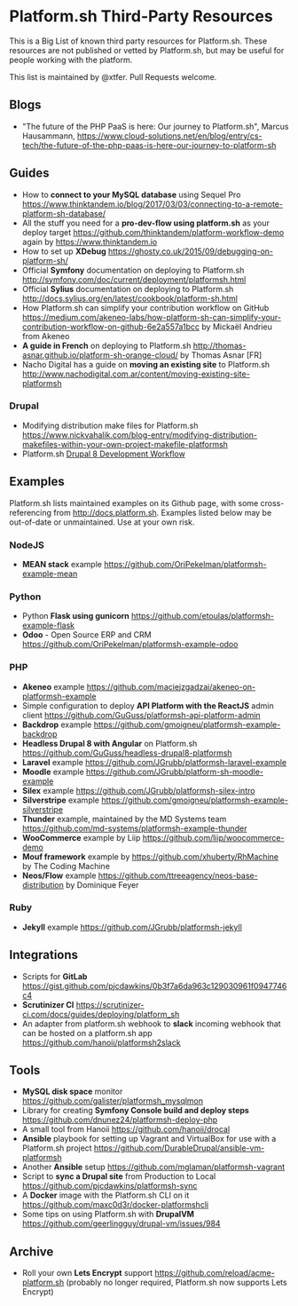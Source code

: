 # Platform.sh Third-Party Resources

This is a Big List of known third party resources for Platform.sh. These resources are not published or vetted by Platform.sh, but may be useful for people working with the platform.

This list is maintained by @xtfer. Pull Requests welcome.

## Blogs

* "The future of the PHP PaaS is here: Our journey to Platform.sh", Marcus Hausammann, https://www.cloud-solutions.net/en/blog/entry/cs-tech/the-future-of-the-php-paas-is-here-our-journey-to-platform-sh

## Guides

* How to **connect to your MySQL database** using Sequel Pro https://www.thinktandem.io/blog/2017/03/03/connecting-to-a-remote-platform-sh-database/
* All the stuff you need for a **pro-dev-flow using platform.sh** as your deploy target https://github.com/thinktandem/platform-workflow-demo again by https://www.thinktandem.io
* How to set up **XDebug** https://ghosty.co.uk/2015/09/debugging-on-platform-sh/
* Official **Symfony** documentation on deploying to Platform.sh http://symfony.com/doc/current/deployment/platformsh.html
* Official **Sylius** documentation on deploying to Platform.sh http://docs.sylius.org/en/latest/cookbook/platform-sh.html
* How Platform.sh can simplify your contribution workflow on GitHub https://medium.com/akeneo-labs/how-platform-sh-can-simplify-your-contribution-workflow-on-github-6e2a557a1bcc by Mickaël Andrieu from Akeneo
* **A guide in French** on deploying to Platform.sh http://thomas-asnar.github.io/platform-sh-orange-cloud/ by Thomas Asnar [FR]
* Nacho Digital has a guide on **moving an existing site** to Platform.sh http://www.nachodigital.com.ar/content/moving-existing-site-platformsh

### Drupal

* Modifying distribution make files for Platform.sh https://www.nickvahalik.com/blog-entry/modifying-distribution-makefiles-within-your-own-project-makefile-platformsh
* Platform.sh [Drupal 8 Development Workflow](https://github.com/JohnatasJMO/platformsh-development-workflow)

## Examples

Platform.sh lists maintained examples on its Github page, with some cross-referencing from http://docs.platform.sh. Examples listed below may be out-of-date or unmaintained. Use at your own risk.

### NodeJS

* **MEAN stack** example https://github.com/OriPekelman/platformsh-example-mean

### Python

* Python **Flask using gunicorn** https://github.com/etoulas/platformsh-example-flask
* **Odoo** - Open Source ERP and CRM https://github.com/OriPekelman/platformsh-example-odoo

### PHP

* **Akeneo** example https://github.com/maciejzgadzaj/akeneo-on-platformsh-example
* Simple configuration to deploy **API Platform with the ReactJS** admin client https://github.com/GuGuss/platformsh-api-platform-admin
* **Backdrop** example https://github.com/gmoigneu/platformsh-example-backdrop
* **Headless Drupal 8 with Angular** on Platform.sh https://github.com/GuGuss/headless-drupal8-platformsh
* **Laravel** example https://github.com/JGrubb/platformsh-laravel-example
* **Moodle** example https://github.com/JGrubb/platform-sh-moodle-example
* **Silex** example https://github.com/JGrubb/platformsh-silex-intro
* **Silverstripe** example https://github.com/gmoigneu/platformsh-example-silverstripe
* **Thunder** example, maintained by the MD Systems team https://github.com/md-systems/platformsh-example-thunder
* **WooCommerce** example by Liip https://github.com/liip/woocommerce-demo 
* **Mouf framework**  example by https://github.com/xhuberty/RhMachine by The Coding Machine
* **Neos/Flow** example https://github.com/ttreeagency/neos-base-distribution by Dominique Feyer

### Ruby

* **Jekyll** example https://github.com/JGrubb/platformsh-jekyll

## Integrations

* Scripts for **GitLab** https://gist.github.com/pjcdawkins/0b3f7a6da963c129030961f0947746c4
* **Scrutinizer CI** https://scrutinizer-ci.com/docs/guides/deploying/platform_sh
* An adapter from platform.sh webhook to **slack** incoming webhook that can be hosted on a platform.sh app https://github.com/hanoii/platformsh2slack

## Tools

* **MySQL disk space** monitor https://github.com/galister/platformsh_mysqlmon
* Library for creating **Symfony Console build and deploy steps** https://github.com/dnunez24/platformsh-deploy-php
* A small tool from Hanoii https://github.com/hanoii/drocal
* **Ansible** playbook for setting up Vagrant and VirtualBox for use with a Platform.sh project https://github.com/DurableDrupal/ansible-vm-platformsh
* Another **Ansible** setup https://github.com/mglaman/platformsh-vagrant
* Script to **sync a Drupal site** from Production to Local https://github.com/pjcdawkins/platformsh-sync
* A **Docker** image with the Platform.sh CLI on it https://github.com/maxc0d3r/docker-platformshcli
* Some tips on using Platform.sh with **DrupalVM** https://github.com/geerlingguy/drupal-vm/issues/984

## Archive

* Roll your own **Lets Encrypt** support https://github.com/reload/acme-platform.sh (probably no longer required, Platform.sh now supports Lets Encrypt)
